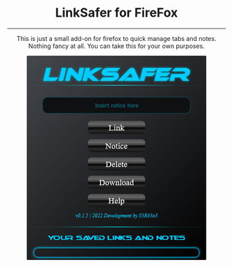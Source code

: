 <center>



# LinkSafer for FireFox #

---
This is just a small add-on for firefox to quick manage tabs and notes. Nothing fancy at all.
You can take this for your own purposes.

![Screenshot](https://github.com/sera619/LinkSafer-FireFox/blob/master/assets/Screen1.png?raw=true)




</center>